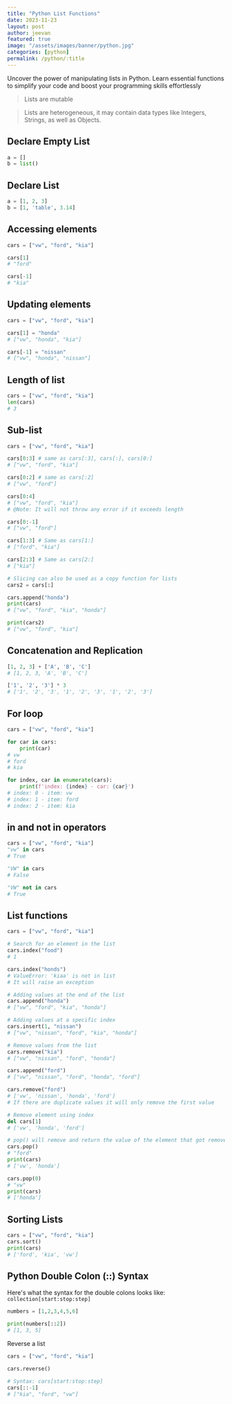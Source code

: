 ```yaml
---
title: "Python List Functions"
date: 2023-11-23
layout: post
author: jeevan
featured: true
image: "/assets/images/banner/python.jpg"
categories: [python]
permalink: /python/:title
---
```


Uncover the power of manipulating lists in Python. Learn essential functions to simplify your code and boost your programming skills effortlessly

> Lists are mutable

> Lists are heterogeneous, it may contain data types like Integers, Strings, as well as Objects.

## Declare Empty List

```python
a = []
b = list()
```

## Declare List

```python
a = [1, 2, 3]
b = [1, 'table', 3.14]
```

## Accessing elements

```python
cars = ["vw", "ford", "kia"]

cars[1]
# "ford"

cars[-1]
# "kia"
```

## Updating elements

```python
cars = ["vw", "ford", "kia"]

cars[1] = "honda"
# ["vw", "honda", "kia"]

cars[-1] = "nissan"
# ["vw", "honda", "nissan"]
```

## Length of list

```python
cars = ["vw", "ford", "kia"]
len(cars)
# 3
```

## Sub-list

```python
cars = ["vw", "ford", "kia"]

cars[0:3] # same as cars[:3], cars[:], cars[0:]
# ["vw", "ford", "kia"]

cars[0:2] # same as cars[:2]
# ["vw", "ford"]

cars[0:4]
# ["vw", "ford", "kia"]
# @Note: It will not throw any error if it exceeds length

cars[0:-1]
# ["vw", "ford"]

cars[1:3] # Same as cars[1:]
# ["ford", "kia"]

cars[2:3] # Same as cars[2:]
# ["kia"]

# Slicing can also be used as a copy function for lists
cars2 = cars[:]

cars.append("honda")
print(cars)
# ["vw", "ford", "kia", "honda"]

print(cars2)
# ["vw", "ford", "kia"]
```

## Concatenation and Replication

```python
[1, 2, 3] + ['A', 'B', 'C']
# [1, 2, 3, 'A', 'B', 'C']

['1', '2', '3'] * 3
# ['1', '2', '3', '1', '2', '3', '1', '2', '3']
```

## For loop

```python
cars = ["vw", "ford", "kia"]

for car in cars:
    print(car)
# vw
# ford
# kia

for index, car in enumerate(cars):
    print(f'index: {index} - car: {car}')
# index: 0 - item: vw
# index: 1 - item: ford
# index: 2 - item: kia
```

## in and not in operators

```python
cars = ["vw", "ford", "kia"]
"vw" in cars
# True

"VW" in cars
# False

"VW" not in cars
# True
```

## List functions

```python
cars = ["vw", "ford", "kia"]

# Search for an element in the list
cars.index("food")
# 1

cars.index("honds")
# ValueError: 'kiaa' is not in list
# It will raise an exception

# Adding values at the end of the list
cars.append("honda")
# ["vw", "ford", "kia", "honda"]

# Adding values at a specific index
cars.insert(1, "nissan")
# ["vw", "nissan", "ford", "kia", "honda"]

# Remove values from the list
cars.remove("kia")
# ["vw", "nissan", "ford", "honda"]

cars.append("ford")
# ["vw", "nissan", "ford", "honda", "ford"]

cars.remove("ford")
# ['vw', 'nissan', 'honda', 'ford']
# If there are duplicate values it will only remove the first value

# Remove element using index
del cars[1]
# ['vw', 'honda', 'ford']

# pop() will remove and return the value of the element that got removed
cars.pop()
# "ford"
print(cars)
# ['vw', 'honda']

cars.pop(0)
# "vw"
print(cars)
# ['honda']
```

## Sorting Lists

```python
cars = ["vw", "ford", "kia"]
cars.sort()
print(cars)
# ['ford', 'kia', 'vw']
```

## Python Double Colon (::) Syntax

Here's what the syntax for the double colons looks like:\
`collection[start:stop:step]`

```python
numbers = [1,2,3,4,5,6]

print(numbers[::2])
# [1, 3, 5]
```

Reverse a list

```python
cars = ["vw", "ford", "kia"]

cars.reverse()

# Syntax: cars[start:stop:step]
cars[::-1]
# ["kia", "ford", "vw"]
```
